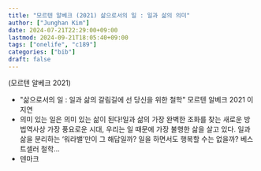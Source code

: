 ```yaml
---
title: "모르텐 알베크 (2021) 삶으로서의 일 : 일과 삶의 의미"
author: ["Junghan Kim"]
date: 2024-07-21T22:29:00+09:00
lastmod: 2024-09-21T18:05:40+09:00
tags: ["onelife", "c189"]
categories: ["bib"]
draft: false
---
```


(모르텐 알베크 2021)

-   "삶으로서의 일 : 일과 삶의 갈림길에 선 당신을 위한 철학" 모르텐 알베크 2021 이지연
-   의미 있는 일은 의미 있는 삶이 된다!일과 삶의 가장 완벽한 조화를 찾는 새로운 방법역사상 가장 풍요로운 시대, 우리는 일 때문에 가장 불행한 삶을 살고 있다. 일과 삶을 분리하는 ‘워라밸’만이 그 해답일까? 일을 하면서도 행복할 수는 없을까? 베스트셀러 철학...
-   덴마크
